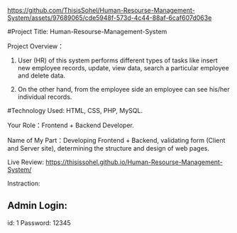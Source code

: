 https://github.com/ThisisSohel/Human-Resourse-Management-System/assets/97689065/cde5948f-573d-4c44-88af-6caf607d063e

#Project Title: Human-Resourse-Management-System

Project Overview：
1. User (HR) of this system performs 
different types of tasks like insert new 
employee records, update, view data, 
search a particular employee and delete 
data.

2. On the other hand, from the employee 
side an employee can see his/her 
individual records.

#Technology Used: 
HTML, CSS, PHP, MySQL.

Your Role：Frontend + 
Backend Developer.

Name of My Part：Developing 
Frontend + Backend, 
validating form (Client and 
Server site), determining the 
structure and design of web 
pages.




Live Review: https://thisissohel.github.io/Human-Resourse-Management-System/


Instraction:

Admin Login:
------------
id: 1
Password: 12345

